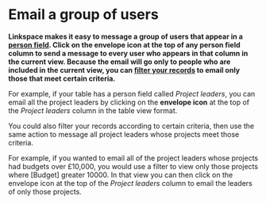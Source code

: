 

# Email a group of users

**Linkspace makes it easy to message a group of users that appear in a [person field](../030-tables/050-fields/030-field-types/090-person-field.md). Click on the envelope icon at the top of any person field column to send a message to every user who appears in that column in the current view. Because the email will go only to people who are included in the current view, you can&nbsp;[filter your records](../070-views/040-filtered-view.md) to email only those that meet certain criteria.&nbsp;**

For example, if your table has a person field called *Project leaders*, you can email all the project leaders by clicking on the **envelope icon** at the top of the *Project leaders* column in the table view format.

You could also filter your records according to certain criteria, then use the same action to message all project leaders whose projects meet those criteria.

For example, if you wanted to email all of the project leaders whose projects had budgets over &pound;10,000, you would use a filter to view only those projects where [Budget] greater 10000. In that view you can then click on the envelope icon at the top of the *Project leaders* column to email the leaders of only those projects.
